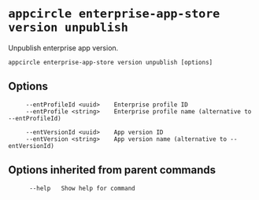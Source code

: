 # `appcircle enterprise-app-store version unpublish`

Unpublish enterprise app version.

```plaintext
appcircle enterprise-app-store version unpublish [options]
```

## Options

```plaintext
     --entProfileId <uuid>    Enterprise profile ID
     --entProfile <string>    Enterprise profile name (alternative to --entProfileId)

     --entVersionId <uuid>    App version ID
     --entVersion <string>    App version name (alternative to --entVersionId)
```

## Options inherited from parent commands

```plaintext
      --help   Show help for command
```
